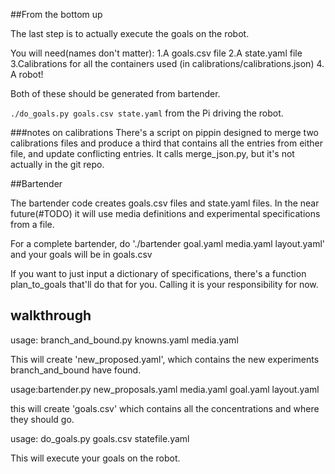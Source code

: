 ##From the bottom up

The last step is to actually execute the goals on the robot.

You will need(names don't matter):
	1.A goals.csv file
	2.A state.yaml file
	3.Calibrations for all the containers used (in calibrations/calibrations.json)
	4. A robot!

Both of these should be generated from bartender.

`./do_goals.py goals.csv state.yaml` from the Pi driving the robot.

###notes on calibrations
	There's a script on pippin designed to merge two calibrations files and produce a third that contains all the entries from either file, and update conflicting entries. It calls merge_json.py, but it's not actually in the git repo.

##Bartender

The bartender code creates goals.csv files and state.yaml files. In the near future(#TODO) it will use media definitions and experimental specifications from a file.

For a complete bartender, do './bartender goal.yaml media.yaml layout.yaml' and your goals will be in goals.csv

If you want to just input a dictionary of specifications, there's a function plan_to_goals that'll do that for you. Calling it is your responsibility for now.

## walkthrough

usage: branch_and_bound.py knowns.yaml media.yaml

This will create 'new_proposed.yaml', which contains the new experiments branch_and_bound have found.

usage:bartender.py new_proposals.yaml media.yaml goal.yaml layout.yaml

this will create 'goals.csv' which contains all the concentrations and where they should go.

usage: do_goals.py goals.csv statefile.yaml

This will execute your goals on the robot.
